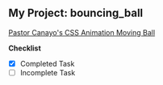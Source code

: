 ## My Project: bouncing_ball

[Pastor Canayo's CSS Animation Moving Ball](https://www.youtube.com/watch?v=vSqDq_vxs0c)

__Checklist__

- [x] Completed Task
- [ ] Incomplete Task

